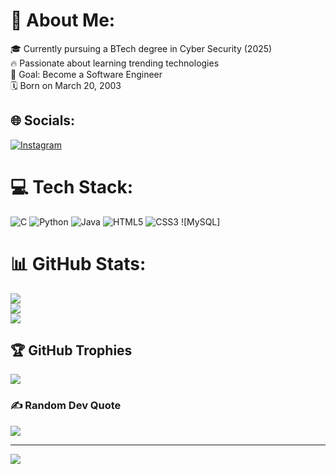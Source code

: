 # 💫 About Me:
🎓 Currently pursuing a BTech degree in Cyber Security (2025)<br>🔥 Passionate about learning trending technologies<br>🎯 Goal: Become a Software Engineer<br>🗓️ Born on March 20, 2003


## 🌐 Socials:
[![Instagram](https://img.shields.io/badge/Instagram-%23E4405F.svg?logo=Instagram&logoColor=white)](https://instagram.com/shiivaaniii___) 

# 💻 Tech Stack:
![C](https://img.shields.io/badge/c-%2300599C.svg?style=for-the-badge&logo=c&logoColor=white) ![Python](https://img.shields.io/badge/python-3670A0?style=for-the-badge&logo=python&logoColor=ffdd54) ![Java](https://img.shields.io/badge/java-%23ED8B00.svg?style=for-the-badge&logo=openjdk&logoColor=white) ![HTML5](https://img.shields.io/badge/html5-%23E34F26.svg?style=for-the-badge&logo=html5&logoColor=white) ![CSS3](https://img.shields.io/badge/css3-%231572B6.svg?style=for-the-badge&logo=css3&logoColor=white) ![MySQL]
# 📊 GitHub Stats:
![](https://github-readme-stats.vercel.app/api?username=Shivanib20&theme=one_dark_pro&hide_border=false&include_all_commits=false&count_private=false)<br/>
![](https://github-readme-streak-stats.herokuapp.com/?user=Shivanib20&theme=one_dark_pro&hide_border=false)<br/>
![](https://github-readme-stats.vercel.app/api/top-langs/?username=Shivanib20&theme=one_dark_pro&hide_border=false&include_all_commits=false&count_private=false&layout=compact)

## 🏆 GitHub Trophies
![](https://github-profile-trophy.vercel.app/?username=Shivanib20&theme=rose_pine&no-frame=false&no-bg=false&margin-w=4)

### ✍️ Random Dev Quote
![](https://quotes-github-readme.vercel.app/api?type=horizontal&theme=merko)

---
[![](https://visitcount.itsvg.in/api?id=Shivanib20&icon=7&color=1)](https://visitcount.itsvg.in)

<!-- Proudly created with GPRM ( https://gprm.itsvg.in ) -->
